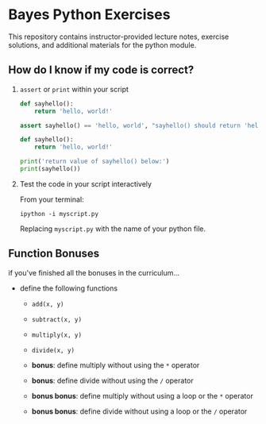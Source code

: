 # Bayes Python Exercises

This repository contains instructor-provided lecture notes, exercise solutions,
and additional materials for the python module.

## How do I know if my code is correct?

1. `assert` or `print` within your script

    ```python
    def sayhello():
        return 'hello, world!'

    assert sayhello() == 'hello, world', "sayhello() should return 'hello, world!'"
    ```

    ```python
    def sayhello():
        return 'hello, world!'

    print('return value of sayhello() below:')
    print(sayhello())
    ```

1. Test the code in your script interactively

    From your terminal:

    ```
    ipython -i myscript.py
    ```

    Replacing `myscript.py` with the name of your python file.

## Function Bonuses

if you've finished all the bonuses in the curriculum...

- define the following functions

    - `add(x, y)`
    - `subtract(x, y)`
    - `multiply(x, y)`
    - `divide(x, y)`

    - **bonus**: define multiply without using the `*` operator
    - **bonus**: define divide without using the `/` operator
    - **bonus bonus**: define multiply without using a loop or the `*` operator
    - **bonus bonus**: define divide without using a loop or the `/` operator
